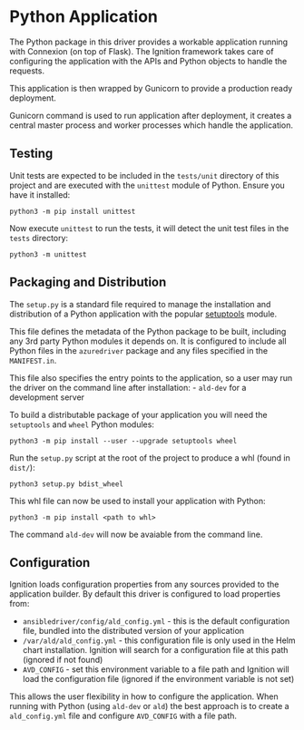 # Python Application

The Python package in this driver provides a workable application running with Connexion (on top of Flask). The Ignition framework takes care of configuring the application with the APIs and Python objects to handle the requests.

This application is then wrapped by Gunicorn to provide a production ready deployment. 

Gunicorn command is used to run application after deployment, it creates a central master process and worker processes which handle the application.

## Testing 

Unit tests are expected to be included in the `tests/unit` directory of this project and are executed with the `unittest` module of Python. Ensure you have it installed:

```
python3 -m pip install unittest
```

Now execute `unittest` to run the tests, it will detect the unit test files in the `tests` directory:

```
python3 -m unittest
```

## Packaging and Distribution 

The `setup.py` is a standard file required to manage the installation and distribution of a Python application with the popular [setuptools](https://pypi.org/project/setuptools/) module.

This file defines the metadata of the Python package to be built, including any 3rd party Python modules it depends on. It is configured to include all Python files in the `azuredriver` package and any files specified in the `MANIFEST.in`.

This file also specifies the entry points to the application, so a user may run the driver on the command line after installation:
    - `ald-dev` for a development server

To build a distributable package of your application you will need the `setuptools` and `wheel` Python modules:

```
python3 -m pip install --user --upgrade setuptools wheel
```

Run the `setup.py` script at the root of the project to produce a whl (found in `dist/`):

```
python3 setup.py bdist_wheel
```

This whl file can now be used to install your application with Python:

```
python3 -m pip install <path to whl>
```

The command `ald-dev` will now be avaiable from the command line.

## Configuration

Ignition loads configuration properties from any sources provided to the application builder. By default this driver is configured to load properties from:

- `ansibledriver/config/ald_config.yml` - this is the default configuration file, bundled into the distributed version of your application
- `/var/ald/ald_config.yml` - this configuration file is only used in the Helm chart installation. Ignition will search for a configuration file at this path (ignored if not found)
- `AVD_CONFIG` - set this environment variable to a file path and Ignition will load the configuration file (ignored if the environment variable is not set)

This allows the user flexibility in how to configure the application. When running with Python (using `ald-dev` or `ald`) the best approach is to create a `ald_config.yml` file and configure `AVD_CONFIG` with a file path. 
